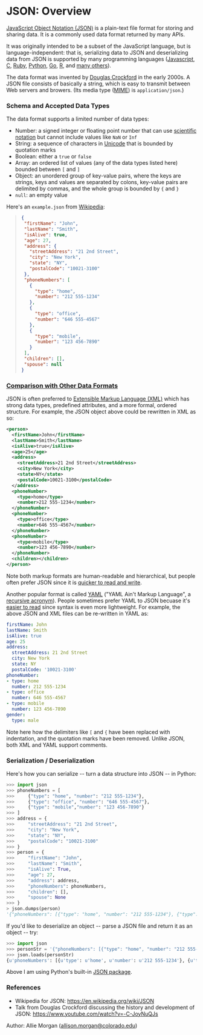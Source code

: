 # JSON: Overview

[JavaScript Object Notation (JSON)](https://en.wikipedia.org/wiki/JSON) is a plain-text file format for storing and sharing data. It is a commonly used data format returned by many APIs.

It was originally intended to be a subset of the JavaScript language, but is language-independent: that is, serializing data to JSON and deserializing data from JSON is supported by many programming languages ([Javascript](https://developer.mozilla.org/en-US/docs/Web/JavaScript/Reference/Global_Objects/JSON), [C](https://github.com/DaveGamble/cJSON), [Ruby](http://flori.github.io/json/), [Python](https://docs.python.org/2/library/json.html), [Go](https://golang.org/pkg/encoding/json/), [R](https://cran.r-project.org/web/packages/rjson/index.html), and [many others](http://www.json.org)).

The data format was invented by [Douglas Crockford](https://en.wikipedia.org/wiki/Douglas_Crockford) in the early 2000s. A JSON file consists of basically a string, which is easy to transmit between Web servers and browers. (Its media type ([MIME](https://en.wikipedia.org/wiki/Media_type)) is `application/json`.)

### Schema and Accepted Data Types

The data format supports a limited number of data types:
- Number: a signed integer or floating point number that can use [scientific notation](https://en.wikipedia.org/wiki/Scientific_notation#E-notation) but cannot include values like `NaN` or `Inf`
- String: a sequence of characters in [Unicode](https://en.wikipedia.org/wiki/Unicode) that is bounded by quotation marks
- Boolean: either a `true` or `false`
- Array: an ordered list of values (any of the data types listed here) bounded between `[` and `]`
- Object: an unordered group of key-value pairs, where the keys are strings, keys and values are separated by colons, key-value pairs are delimited by commas, and the whole group is bounded by `{` and `}` 
- `null`: an empty value

Here's an `example.json` from [Wikipedia](https://en.wikipedia.org/wiki/JSON#Data_types,_syntax_and_example):

>```json
>{
>  "firstName": "John",
>  "lastName": "Smith",
>  "isAlive": true,
>  "age": 27,
>  "address": {
>    "streetAddress": "21 2nd Street",
>    "city": "New York",
>    "state": "NY",
>    "postalCode": "10021-3100"
>  },
>  "phoneNumbers": [
>    {
>      "type": "home",
>      "number": "212 555-1234"
>    },
>    {
>      "type": "office",
>      "number": "646 555-4567"
>    },
>    {
>      "type": "mobile",
>      "number": "123 456-7890"
>    }
>  ],
>  "children": [],
>  "spouse": null
>}
>```

### [Comparison with Other Data Formats](https://en.wikipedia.org/wiki/JSON#Comparison_with_other_formats)

JSON is often preferred to [Extensible Markup Language (XML)](https://en.wikipedia.org/wiki/XML) which has strong data types, predefined attributes, and a more formal, ordered structure. For example, the JSON object above could be rewritten in XML as so:
```xml
<person>
  <firstName>John</firstName>
  <lastName>Smith</lastName>
  <isAlive>true</isAlive>
  <age>25</age>
  <address>
    <streetAddress>21 2nd Street</streetAddress>
    <city>New York</city>
    <state>NY</state>
    <postalCode>10021-3100</postalCode>
  </address>
  <phoneNumber>
    <type>home</type>
    <number>212 555-1234</number>
  </phoneNumber>
  <phoneNumber>
    <type>office</type>
    <number>646 555-4567</number>
  </phoneNumber>
  <phoneNumber>
    <type>mobile</type>
    <number>123 456-7890</number>
  </phoneNumber>
  <children></children>
</person>
```

Note both markup formats are human-readable and hierarchical, but people often prefer JSON since it is [quicker to read and write](https://www.w3schools.com/js/js_json_xml.asp).

Another popular format is called [YAML](https://en.wikipedia.org/wiki/YAML) ("YAML Ain't Markup Language", a [recursive acronym](https://en.wikipedia.org/wiki/Recursive_acronym)). People sometimes prefer YAML to JSON becuase it's [easier to read](https://stackoverflow.com/questions/1726802/what-is-the-difference-between-yaml-and-json-when-to-prefer-one-over-the-other) since syntax is even more lightweight. For example, the above JSON and XML files can be re-written in YAML as:

```yaml
firstName: John
lastName: Smith
isAlive: true
age: 25
address: 
  streetAddress: 21 2nd Street
  city: New York
  state: NY
  postalCode: '10021-3100'
phoneNumber: 
- type: home
  number: 212 555-1234
- type: office
  number: 646 555-4567
- type: mobile
  number: 123 456-7890
gender: 
  type: male
```

Note here how the delimiters like `[` and `{` have been replaced with indentation, and the quotation marks have been removed. Unlike JSON, both XML and YAML support comments.

### Serialization / Deserialization

Here's how you can serialize -- turn a data structure into JSON -- in Python:

```python
>>> import json
>>> phoneNumbers = [
>>>		{"type": "home", "number": "212 555-1234"}, 
>>>		{"type": "office", "number": "646 555-4567"}, 
>>>		{"type": "mobile","number": "123 456-7890"}
>>> ]
>>> address = {
>>>		"streetAddress": "21 2nd Street", 
>>>		"city": "New York", 
>>>		"state": "NY", 
>>>		"postalCode": "10021-3100"
>>> }
>>> person = {
>>>		"firstName": "John", 
>>>		"lastName": "Smith", 
>>>		"isAlive": True, 
>>>		"age": 27, 
>>>		"address": address, 
>>>		"phoneNumbers": phoneNumbers, 
>>>		"children": [], 
>>>		"spouse": None
>>> }
> json.dumps(person)
'{"phoneNumbers": [{"type": "home", "number": "212 555-1234"}, {"type": "office", "number": "646 555-4567"}, {"type": "mobile", "number": "123 456-7890"}], "isAlive": true, "firstName": "John", "address": {"postalCode": "10021-3100", "city": "New York", "streetAddress": "21 2nd Street", "state": "NY"}, "lastName": "Smith", "age": 27, "spouse": null, "children": []}'
```

If you'd like to deserialize an object -- parse a JSON file and return it as an object -- try:
```python
>>> import json
>>> personStr = '{"phoneNumbers": [{"type": "home", "number": "212 555-1234"}, {"type": "office", "number": "646 555-4567"}, {"type": "mobile", "number": "123 456-7890"}], "isAlive": true, "firstName": "John", "address": {"postalCode": "10021-3100", "city": "New York", "streetAddress": "21 2nd Street", "state": "NY"}, "lastName": "Smith", "age": 27, "spouse": null, "children": []}'
>>> json.loads(personStr)
{u'phoneNumbers': [{u'type': u'home', u'number': u'212 555-1234'}, {u'type': u'office', u'number': u'646 555-4567'}, {u'type': u'mobile', u'number': u'123 456-7890'}], u'isAlive': True, u'firstName': u'John', u'lastName': u'Smith', u'age': 27, u'address': {u'postalCode': u'10021-3100', u'city': u'New York', u'streetAddress': u'21 2nd Street', u'state': u'NY'}, u'spouse': None, u'children': []}
```

Above I am using Python's built-in [JSON package](https://docs.python.org/2/library/json.html).

### References
- Wikipedia for JSON: https://en.wikipedia.org/wiki/JSON
- Talk from Douglas Crockford discussing the history and development of JSON: https://www.youtube.com/watch?v=-C-JoyNuQJs

Author: Allie Morgan (allison.morgan@colorado.edu)
